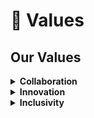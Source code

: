 # 💖 Values

## Our Values

<details>

<summary><strong>Collaboration</strong></summary>

FOSSMEC promotes collaboration by bringing students together to work on open-source projects. Through teamwork, members learn the power of collective effort and knowledge-sharing, enriching the open-source community.

</details>

<details>

<summary><strong>Innovation</strong></summary>

FOSSMEC encourages innovation by exploring and contributing to cutting-edge open-source technologies. Members have the freedom to experiment, create, and pioneer solutions that push the boundaries of technology.

</details>

<details>

<summary><strong>Inclusivity</strong></summary>

FOSSMEC values inclusivity by providing an open and welcoming environment for all students, regardless of their background or expertise. It strives to make open source accessible and beneficial to everyone.

</details>
